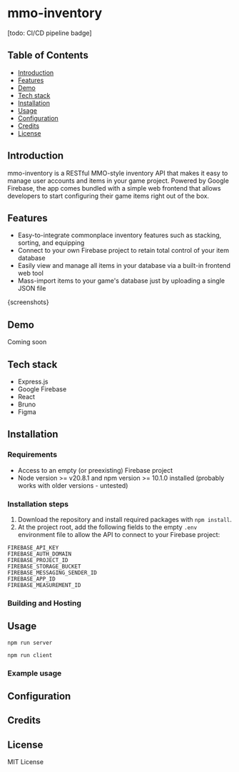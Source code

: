 # mmo-inventory

[todo: CI/CD pipeline badge]


## Table of Contents
- [Introduction](#introduction)
- [Features](#features)
- [Demo](#demo)
- [Tech stack](#tech-stack)
- [Installation](#installation)
- [Usage](#usage)
- [Configuration](#configuration)
- [Credits](#credits)
- [License](#license)

## Introduction

mmo-inventory is a RESTful MMO-style inventory API that makes it easy to manage user accounts and items in your game project. Powered by Google Firebase, the app comes bundled with a simple web frontend that allows developers to start configuring their game items right out of the box.

## Features
- Easy-to-integrate commonplace inventory features such as stacking, sorting, and equipping
- Connect to your own Firebase project to retain total control of your item database
- Easily view and manage all items in your database via a built-in frontend web tool
- Mass-import items to your game's database just by uploading a single JSON file

{screenshots}


## Demo
Coming soon

## Tech stack
- Express.js
- Google Firebase
- React
- Bruno
- Figma

## Installation

### Requirements
- Access to an empty (or preexisting) Firebase project
- Node version >= v20.8.1 and npm version >= 10.1.0 installed (probably works with older versions - untested)

### Installation steps
1. Download the repository and install required packages with `npm install`.
2. At the project root, add the following fields to the empty `.env` environment file to allow the API to connect to your Firebase project:
```
FIREBASE_API_KEY
FIREBASE_AUTH_DOMAIN
FIREBASE_PROJECT_ID
FIREBASE_STORAGE_BUCKET
FIREBASE_MESSAGING_SENDER_ID
FIREBASE_APP_ID
FIREBASE_MEASUREMENT_ID
```

### Building and Hosting

## Usage

`npm run server`

`npm run client`

### Example usage

## Configuration

## Credits


## License
MIT License
